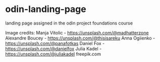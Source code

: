 # odin-landing-page
landing page assigned in the odin project foundations course

Image credits:
Manja Vitolic - https://unsplash.com/@madhatterzone
Alexandre Boucey - https://unsplash.com/@thisisareku
Anna Ogiienko - https://unsplash.com/@panafotkas
Daniel Fox - https://unsplash.com/@danielfox
Julia Kadel - https://unsplash.com/@juliakadel
freepik.com
